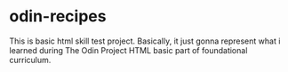 # odin-recipes

This is basic html skill test project. Basically, it just gonna represent what i learned during The Odin Project HTML basic part of foundational curriculum.